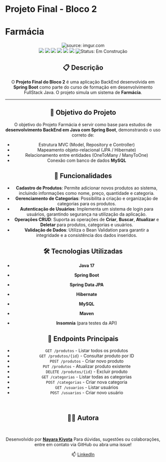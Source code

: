 # Projeto Final - Bloco 2

# Farmácia



<div align="center">
<img src="https://i.imgur.com/w8tTOuT.png" title="source: imgur.com" /> 
</div>



<div align="center">
<img src="https://img.shields.io/github/languages/top/rafaelq80/aulas_java_t82?style=flat-square" />
<img src="https://img.shields.io/github/repo-size/rafaelq80/aulas_java_t82?style=flat-square" />
<img src="https://img.shields.io/github/languages/count/rafaelq80/aulas_java_t82?style=flat-square" />
<img src="https://img.shields.io/github/last-commit/rafaelq80/aulas_java_t82?style=flat-square" />
<img src="https://img.shields.io/github/issues/rafaelq80/aulas_java_t82?style=flat-square" />
<img src="https://img.shields.io/github/issues-pr/rafaelq80/aulas_java_t82?style=flat-square" />
<img src="https://img.shields.io/badge/status-construção-yellow" alt="Status: Em Construção">



## 📋 Descrição

O **Projeto Final do Bloco 2** é uma aplicação BackEnd desenvolvida em **Spring Boot**  como parte do curso de formação em desenvolvimento FullStack Java. O projeto simula um sistema de **Farmácia**. 

------

## 🧠 Objetivo do Projeto

O objetivo do Projeto Farmácia é servir como base para estudos de **desenvolvimento BackEnd em Java com Spring Boot**, demonstrando o uso correto de:
- Estrutura MVC (Model, Repository e Controller)
- Mapeamento objeto-relacional (JPA / Hibernate)
- Relacionamento entre entidades (OneToMany / ManyToOne)
- Conexão com banco de dados **MySQL**

## 🚀 Funcionalidades

- **Cadastro de Produtos**: Permite adicionar novos produtos ao sistema, incluindo informações como nome, preço, quantidade e categoria.
- **Gerenciamento de Categorias**: Possibilita a criação e organização de categorias para os produtos.
- **Autenticação de Usuários**: Implementa um sistema de login para usuários, garantindo segurança na utilização da aplicação.
- **Operações CRUD**: Suporta as operações de **Criar**, **Buscar**, **Atualizar** e **Deletar** para produtos, categorias e usuários.
- **Validação de Dados**: Utiliza o Bean Validation para garantir a integridade e a consistência dos dados inseridos.

## 🛠 Tecnologias Utilizadas

- **Java 17**

- **Spring Boot**

- **Spring Data JPA**

- **Hibernate**

- **MySQL**

- **Maven**

- **Insomnia** (para testes da API)

  

## 📌 Endpoints Principais

- `GET /produtos` - Listar todos os produtos
- `GET /produtos/{id}` - Consultar produto por ID
- `POST /produtos` - Criar novo produto
- `PUT /produtos` - Atualizar produto existente
- `DELETE /produtos/{id}` - Excluir produto
- `GET /categorias` - Listar todas as categorias
- `POST /categorias` - Criar nova categoria
- `GET /usuarios` - Listar usuários
- `POST /usuarios` - Criar novo usuário



<br />

##  🧑‍💻 Autora

<br />

Desenvolvido por [**Nayara Kiyota**](https://github.com/nayarakiyota)
Para dúvidas, sugestões ou colaborações, entre em contato via GitHub ou abra uma issue!

 📫 [LinkedIn](https://www.linkedin.com/in/nayara-kiyota/)

